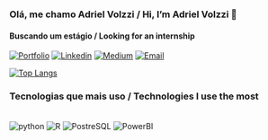 ### Olá, me chamo Adriel Volzzi / Hi, I’m Adriel Volzzi 👋
#### Buscando um estágio / Looking for an internship
[![Portfolio](https://img.shields.io/website?label=datascienceportfol.io&style=for-the-badge&url=https://sujeitoprogramador.com/)](https://www.datascienceportfol.io/adrielvolzzi)
[![Linkedin](https://img.shields.io/badge/LinkedIn-0077B5?style=for-the-badge&logo=linkedin&logoColor=white)](https://www.linkedin.com/in/adrielvolzzi/)
[![Medium](https://img.shields.io/badge/Medium-12100E?style=for-the-badge&logo=medium&logoColor=white)](https://medium.com/@adrielvolzzi)
[![Email](https://img.shields.io/badge/Gmail-D14836?style=for-the-badge&logo=gmail&logoColor=white)](mailto:adriel2.sales@gmail.com)

[![Top Langs](https://github-readme-stats.vercel.app/api/top-langs/?username=AdrielVolzzi&layout=compact)](https://github.com/anuraghazra/github-readme-stats)

### Tecnologias que mais uso / Technologies I use the most

<div style="display: inline_block"><br/>
  <img align="center" alt="python" src="https://img.shields.io/badge/Python-14354C?style=for-the-badge&logo=python&logoColor=white" />
  <img align="center" alt="R" src="https://img.shields.io/badge/R-276DC3?style=for-the-badge&logo=r&logoColor=white" />
  <img align="center" alt="PostreSQL" src="https://img.shields.io/badge/PostgreSQL-316192?style=for-the-badge&logo=postgresql&logoColor=white" />
  <img align="center" alt="PowerBI" src="https://img.shields.io/badge/PowerBI-F2C811?style=for-the-badge&logo=Power%20BI&logoColor=white" />
</div>
